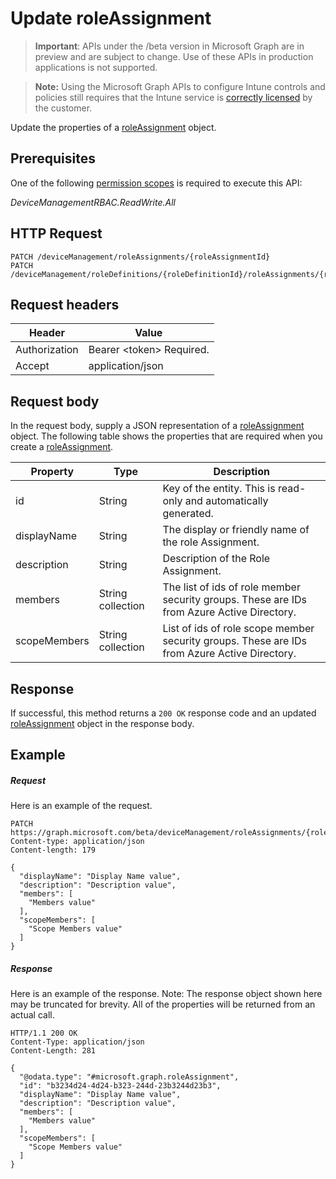 ﻿# Update roleAssignment

> **Important**: APIs under the /beta version in Microsoft Graph are in preview and are subject to change. Use of these APIs in production applications is not supported.

> **Note:** Using the Microsoft Graph APIs to configure Intune controls and policies still requires that the Intune service is [correctly licensed](https://go.microsoft.com/fwlink/?linkid=839381) by the customer.

Update the properties of a [roleAssignment](../resources/intune_rbac_roleassignment.md) object.
## Prerequisites
One of the following [permission scopes](https://developer.microsoft.com/en-us/graph/docs/authorization/permission_scopes) is required to execute this API:

*DeviceManagementRBAC.ReadWrite.All*
## HTTP Request
<!-- {
  "blockType": "ignored"
}
-->
```http
PATCH /deviceManagement/roleAssignments/{roleAssignmentId}
PATCH /deviceManagement/roleDefinitions/{roleDefinitionId}/roleAssignments/{roleAssignmentId}
```

## Request headers
|Header|Value|
|---|---|
|Authorization|Bearer &lt;token&gt; Required.|
|Accept|application/json|

## Request body
In the request body, supply a JSON representation of a [roleAssignment](../resources/intune_rbac_roleassignment.md) object.
The following table shows the properties that are required when you create a [roleAssignment](../resources/intune_rbac_roleassignment.md).

|Property|Type|Description|
|---|---|---|
|id|String|Key of the entity. This is read-only and automatically generated.|
|displayName|String|The display or friendly name of the role Assignment.|
|description|String|Description of the Role Assignment.|
|members|String collection|The list of ids of role member security groups. These are IDs from Azure Active Directory.|
|scopeMembers|String collection|List of ids of role scope member security groups.  These are IDs from Azure Active Directory.|

## Response

If successful, this method returns a `200 OK` response code and an updated [roleAssignment](../resources/intune_rbac_roleassignment.md) object in the response body.

## Example

##### Request

Here is an example of the request.
```http
PATCH https://graph.microsoft.com/beta/deviceManagement/roleAssignments/{roleAssignmentId}
Content-type: application/json
Content-length: 179

{
  "displayName": "Display Name value",
  "description": "Description value",
  "members": [
    "Members value"
  ],
  "scopeMembers": [
    "Scope Members value"
  ]
}
```

##### Response

Here is an example of the response. Note: The response object shown here may be truncated for brevity. All of the properties will be returned from an actual call.
```http
HTTP/1.1 200 OK
Content-Type: application/json
Content-Length: 281

{
  "@odata.type": "#microsoft.graph.roleAssignment",
  "id": "b3234d24-4d24-b323-244d-23b3244d23b3",
  "displayName": "Display Name value",
  "description": "Description value",
  "members": [
    "Members value"
  ],
  "scopeMembers": [
    "Scope Members value"
  ]
}
```



